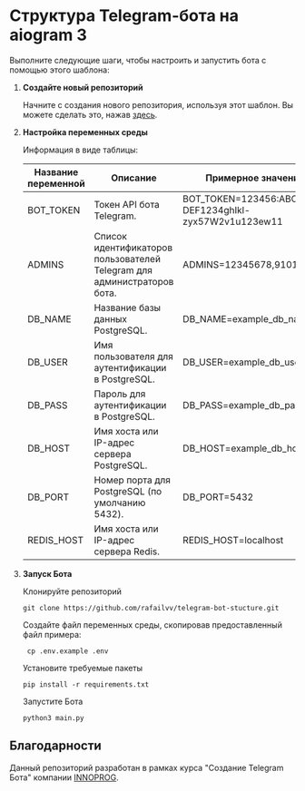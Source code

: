 # Структура Telegram-бота на aiogram 3

Выполните следующие шаги, чтобы настроить и запустить бота с помощью этого шаблона:

1. **Создайте новый репозиторий**

    Начните с создания нового репозитория, используя этот шаблон. Вы можете сделать это, нажав [здесь](https://github.com/rafailvv/telegram-bot-stucture).

2. **Настройка переменных среды**

    Информация в виде таблицы:

    | Название переменной | Описание                                                 | Примерное значение                                      |
    |--------------------|----------------------------------------------------------|----------------------------------------------------------|
    | BOT_TOKEN          | Токен API бота Telegram.                                 | BOT_TOKEN=123456:ABC-DEF1234ghIkl-zyx57W2v1u123ew11 |
    | ADMINS             | Список идентификаторов пользователей Telegram для администраторов бота. | ADMINS=12345678,910111213                                     |
    | DB_NAME            | Название базы данных PostgreSQL.                         | DB_NAME=example_db_name                                  |
    | DB_USER            | Имя пользователя для аутентификации в PostgreSQL.       | DB_USER=example_db_user                                  |
    | DB_PASS            | Пароль для аутентификации в PostgreSQL.                 | DB_PASS=example_db_password                              |
    | DB_HOST            | Имя хоста или IP-адрес сервера PostgreSQL.              | DB_HOST=example_db_host                                  |
    | DB_PORT            | Номер порта для PostgreSQL (по умолчанию 5432).          | DB_PORT=5432                                             |
    | REDIS_HOST         | Имя хоста или IP-адрес сервера Redis.                   | REDIS_HOST=localhost                                     |


3. **Запуск Бота**

    Клонируйте репозиторий
    ```
    git clone https://github.com/rafailvv/telegram-bot-stucture.git
    ```

    Создайте файл переменных среды, скопировав предоставленный файл примера:

    ```
     cp .env.example .env
     ```

    Установите требуемые пакеты
    ```
    pip install -r requirements.txt
    ```

    Запустите Бота

    ```
    python3 main.py
    ```

## Благодарности

Данный репозиторий разработан в рамках курса "Создание Telegram Бота" компании [INNOPROG](https://innoprog.ru/).